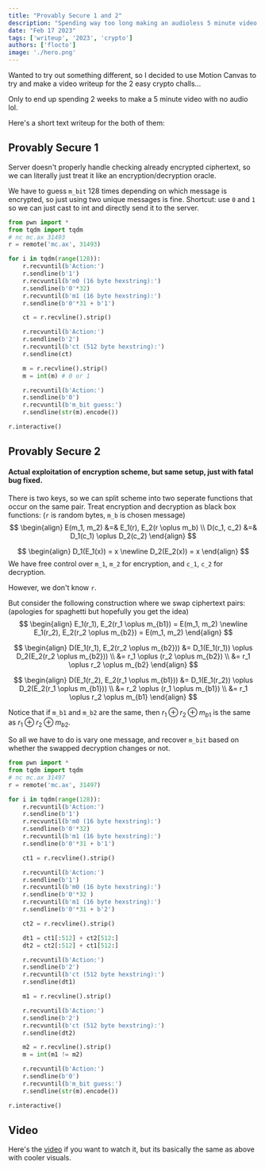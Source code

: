 ```yaml
---
title: "Provably Secure 1 and 2"
description: "Spending way too long making an audioless 5 minute video..."
date: "Feb 17 2023"
tags: ['writeup', '2023', 'crypto']
authors: ['flocto']
image: './hero.png'
---
```


Wanted to try out something different, so I decided to use Motion Canvas to try and make a video writeup for the 2 easy crypto challs...

Only to end up spending 2 weeks to make a 5 minute video with no audio lol.

Here's a short text writeup for the both of them:

## Provably Secure 1
Server doesn't properly handle checking already encrypted ciphertext, so we can literally just treat it like an encryption/decryption oracle.

We have to guess `m_bit` 128 times depending on which message is encrypted, so just using two unique messages is fine.
Shortcut: use `0` and `1` so we can just cast to int and directly send it to the server.
```py
from pwn import *
from tqdm import tqdm
# nc mc.ax 31493
r = remote('mc.ax', 31493)

for i in tqdm(range(128)):
    r.recvuntil(b'Action:')
    r.sendline(b'1')
    r.recvuntil(b'm0 (16 byte hexstring):')
    r.sendline(b'0'*32)
    r.recvuntil(b'm1 (16 byte hexstring):')
    r.sendline(b'0'*31 + b'1')

    ct = r.recvline().strip()

    r.recvuntil(b'Action:')
    r.sendline(b'2')
    r.recvuntil(b'ct (512 byte hexstring):')
    r.sendline(ct)

    m = r.recvline().strip()
    m = int(m) # 0 or 1

    r.recvuntil(b'Action:')
    r.sendline(b'0')
    r.recvuntil(b'm_bit guess:')
    r.sendline(str(m).encode())

r.interactive()
```

## Provably Secure 2
#### Actual exploitation of encryption scheme, but same setup, just with fatal bug fixed.

There is two keys, so we can split scheme into two seperate functions that occur on the same pair.
Treat encryption and decryption as black box functions: (`r` is random bytes, `m_b` is chosen message)
$$
\begin{align}
E(m_1, m_2) &=& E_1(r), E_2(r \oplus m_b) \\
D(c_1, c_2) &=& D_1(c_1) \oplus D_2(c_2)
\end{align}
$$


$$
\begin{align}
D_1(E_1(x)) = x \newline
D_2(E_2(x)) = x
\end{align}
$$
We have free control over `m_1`, `m_2` for encryption, and `c_1`, `c_2` for decryption.

However, we don't know `r`.

But consider the following construction where we swap ciphertext pairs:
(apologies for spaghetti but hopefully you get the idea)
$$
\begin{align}
E_1(r_1), E_2(r_1 \oplus m_{b1}) = E(m_1, m_2) \newline
E_1(r_2), E_2(r_2 \oplus m_{b2}) = E(m_1, m_2) 
\end{align}
$$

$$
\begin{align}
D(E_1(r_1), E_2(r_2 \oplus m_{b2}))
&= D_1(E_1(r_1)) \oplus D_2(E_2(r_2 \oplus m_{b2})) \\
&= r_1 \oplus (r_2 \oplus m_{b2}) \\
&= r_1 \oplus r_2 \oplus m_{b2}
\end{align}
$$

$$
\begin{align}
D(E_1(r_2), E_2(r_1 \oplus m_{b1}))
&= D_1(E_1(r_2)) \oplus D_2(E_2(r_1 \oplus m_{b1})) \\
&= r_2 \oplus (r_1 \oplus m_{b1}) \\
&= r_1 \oplus r_2 \oplus m_{b1}
\end{align}
$$

Notice that if `m_b1` and `m_b2` are the same, then $r_1 \oplus r_2 \oplus m_{b1}$ is the same as $r_1 \oplus r_2 \oplus m_{b2}$.

So all we have to do is vary one message, and recover `m_bit` based on whether the swapped decryption changes or not.

```py
from pwn import *
from tqdm import tqdm
# nc mc.ax 31497
r = remote('mc.ax', 31497)

for i in tqdm(range(128)):
    r.recvuntil(b'Action:')
    r.sendline(b'1')
    r.recvuntil(b'm0 (16 byte hexstring):')
    r.sendline(b'0'*32)
    r.recvuntil(b'm1 (16 byte hexstring):')
    r.sendline(b'0'*31 + b'1')

    ct1 = r.recvline().strip()

    r.recvuntil(b'Action:')
    r.sendline(b'1')
    r.recvuntil(b'm0 (16 byte hexstring):')
    r.sendline(b'0'*32 )
    r.recvuntil(b'm1 (16 byte hexstring):')
    r.sendline(b'0'*31 + b'2')

    ct2 = r.recvline().strip()

    dt1 = ct1[:512] + ct2[512:]
    dt2 = ct2[:512] + ct1[512:]

    r.recvuntil(b'Action:')
    r.sendline(b'2')
    r.recvuntil(b'ct (512 byte hexstring):')
    r.sendline(dt1)

    m1 = r.recvline().strip()

    r.recvuntil(b'Action:')
    r.sendline(b'2')
    r.recvuntil(b'ct (512 byte hexstring):')
    r.sendline(dt2)

    m2 = r.recvline().strip()
    m = int(m1 != m2)

    r.recvuntil(b'Action:')
    r.sendline(b'0')
    r.recvuntil(b'm_bit guess:')
    r.sendline(str(m).encode())

r.interactive()
```

## Video
Here's the [video](https://www.youtube.com/watch?v=vAcX--GornA&ab_channel=flocto) if you want to watch it, but its basically the same as above with cooler visuals.